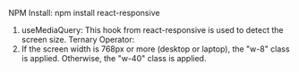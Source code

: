 NPM Install: npm install react-responsive

1. useMediaQuery: This hook from react-responsive is used to detect the screen size.
Ternary Operator:
2. If the screen width is 768px or more (desktop or laptop), the "w-8" class is applied.
Otherwise, the "w-40" class is applied.
